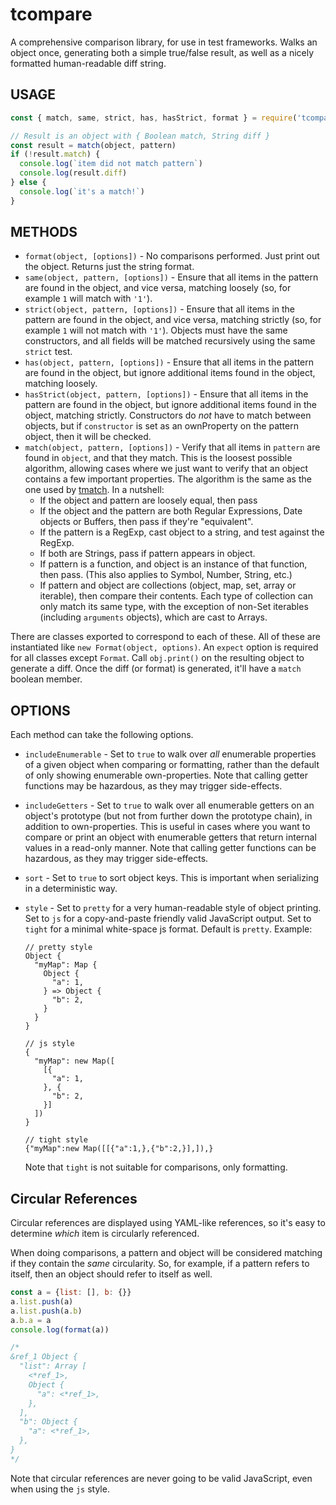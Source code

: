 # tcompare

A comprehensive comparison library, for use in test frameworks.  Walks an
object once, generating both a simple true/false result, as well as a
nicely formatted human-readable diff string.

## USAGE

```js
const { match, same, strict, has, hasStrict, format } = require('tcompare')

// Result is an object with { Boolean match, String diff }
const result = match(object, pattern)
if (!result.match) {
  console.log(`item did not match pattern`)
  console.log(result.diff)
} else {
  console.log(`it's a match!`)
}
```

## METHODS

* `format(object, [options])` - No comparisons performed.  Just print out the
  object.  Returns just the string format.
* `same(object, pattern, [options])` - Ensure that all items in the pattern are
  found in the object, and vice versa, matching loosely (so, for example `1`
  will match with `'1'`).
* `strict(object, pattern, [options])` - Ensure that all items in the pattern
  are found in the object, and vice versa, matching strictly (so, for example
  `1` will not match with `'1'`).  Objects must have the same constructors,
  and all fields will be matched recursively using the same `strict` test.
* `has(object, pattern, [options])` - Ensure that all items in the pattern are
  found in the object, but ignore additional items found in the object,
  matching loosely.
* `hasStrict(object, pattern, [options])` - Ensure that all items in the
  pattern are found in the object, but ignore additional items found in the
  object, matching strictly.  Constructors do _not_ have to match between
  objects, but if `constructor` is set as an ownProperty on the pattern
  object, then it will be checked.
* `match(object, pattern, [options])` - Verify that all items in `pattern` are
  found in `object`, and that they match.  This is the loosest possible
  algorithm, allowing cases where we just want to verify that an object
  contains a few important properties.  The algorithm is the same as
  the one used by [tmatch](http://npm.im/tmatch).  In a nutshell:
    * If the object and pattern are loosely equal, then pass
    * If the object and the pattern are both Regular Expressions, Date objects
      or Buffers, then pass if they're "equivalent".
    * If the pattern is a RegExp, cast object to a string, and test against the
      RegExp.
    * If both are Strings, pass if pattern appears in object.
    * If pattern is a function, and object is an instance of that function,
      then pass.  (This also applies to Symbol, Number, String, etc.)
    * If pattern and object are collections (object, map, set, array or
      iterable), then compare their contents.  Each type of collection can only
      match its same type, with the exception of non-Set iterables (including
      `arguments` objects), which are cast to Arrays.

There are classes exported to correspond to each of these.  All of these are
instantiated like `new Format(object, options)`.  An `expect` option is
required for all classes except `Format`.  Call `obj.print()` on the resulting
object to generate a diff.  Once the diff (or format) is generated, it'll have
a `match` boolean member.

## OPTIONS

Each method can take the following options.

* `includeEnumerable` - Set to `true` to walk over _all_ enumerable
  properties of a given object when comparing or formatting, rather than
  the default of only showing enumerable own-properties.  Note that
  calling getter functions may be hazardous, as they may trigger
  side-effects.

* `includeGetters` - Set to `true` to walk over all enumerable getters
  on an object's prototype (but not from further down the prototype
  chain), in addition to own-properties.  This is useful in cases where
  you want to compare or print an object with enumerable getters that
  return internal values in a read-only manner.  Note that calling
  getter functions can be hazardous, as they may trigger side-effects.

* `sort` - Set to `true` to sort object keys.  This is important when
  serializing in a deterministic way.

* `style` - Set to `pretty` for a very human-readable style of object printing.
  Set to `js` for a copy-and-paste friendly valid JavaScript output.  Set to
  `tight` for a minimal white-space js format.  Default is `pretty`.  Example:

    ```
    // pretty style
    Object {
      "myMap": Map {
        Object {
          "a": 1,
        } => Object {
          "b": 2,
        }
      }
    }

    // js style
    {
      "myMap": new Map([
        [{
          "a": 1,
        }, {
          "b": 2,
        }]
      ])
    }

    // tight style
    {"myMap":new Map([[{"a":1,},{"b":2,}],]),}
    ```

    Note that `tight` is not suitable for comparisons, only formatting.

## Circular References

Circular references are displayed using YAML-like references, so it's easy to
determine _which_ item is circularly referenced.

When doing comparisons, a pattern and object will be considered matching if
they contain the _same_ circularity.  So, for example, if a pattern refers to
itself, then an object should refer to itself as well.

```js
const a = {list: [], b: {}}
a.list.push(a)
a.list.push(a.b)
a.b.a = a
console.log(format(a))

/*
&ref_1 Object {
  "list": Array [
    <*ref_1>,
    Object {
      "a": <*ref_1>,
    },
  ],
  "b": Object {
    "a": <*ref_1>,
  },
}
*/
```

Note that circular references are never going to be valid JavaScript, even when
using the `js` style.
